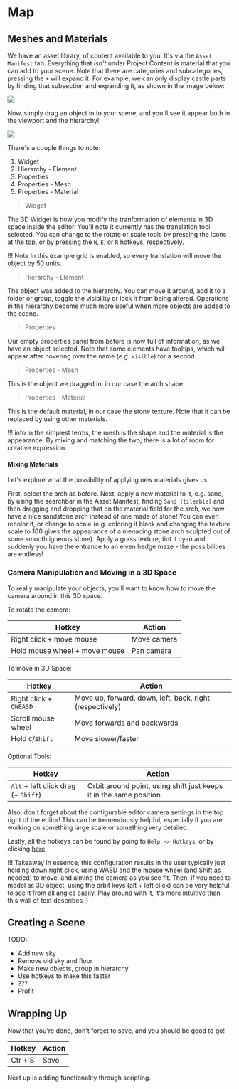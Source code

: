 # Map

## Meshes and Materials

We have an asset library, of content available to you. It's via the `Asset
Manifest` tab. Everything that _isn't_ under Project Content is material that
you can add to your scene. Note that there are categories and subcategories,
pressing the `+` will expand it. For example, we can only display castle parts
by finding that subsection and expanding it, as shown in the image below:

![](/img/getting_started/Asset_Manifest.png)

Now, simply drag an object in to your scene, and you'll see it appear both in
the viewport and the hierarchy!

![](/img/getting_started/Asset_01.png)

There's a couple things to note:

1. Widget
2. Hierarchy - Element
3. Properties
4. Properties - Mesh
5. Properties - Material

> Widget

The 3D Widget is how you modify the tranformation of elements in 3D space inside
the editor. You'll note it currently has the translation tool selected. You can
change to the rotate or scale tools by pressing the icons at the top, or by
pressing the `W`, `E`, or `R` hotkeys, respectively.

!!! Note
    In this example grid is enabled, so every translation will move the object
    by 50 units.

> Hierarchy - Element

The object was added to the hierarchy. You can move it around, add it to a
folder or group, toggle the visibility or lock it from being altered. Operations
in the hierarchy become much more useful when more objects are added to the
scene.

> Properties

Our empty properties panel from before is now full of information, as we have an
object selected. Note that some elements have tooltips, which will appear after
hovering over the name (e.g. `Visible`) for a second.

> Properties - Mesh

This is the object we dragged in, in our case the arch shape.

> Properties - Material

This is the default material, in our case the stone texture. Note that it can be
replaced by using other materials.

!!! info
    In the simplest terms, the mesh is the shape and the material is the
    appearance. By mixing and matching the two, there is a lot of room for
    creative expression.

#### Mixing Materials

Let's explore what the possibility of applying new materials gives us.

First, select the arch as before. Next, apply a new material to it, e.g. sand,
by using the searchbar in the Asset Manifest,
finding `Sand (tileable)` and then dragging and dropping that on the material
field for the arch, we now have a nice sandstone
arch instead of one made of stone! You can even recolor it, or change to scale
(e.g. coloring it black and changing the texture scale to 100 gives the
appearance of a menacing stone arch sculpted out of some smooth igneous stone).
Apply a grass texture, tint it cyan and suddenly you have the entrance to an
elven hedge maze - the possibilities are endless!

### Camera Manipulation and Moving in a 3D Space

To really manipulate your objects, you'll want to know how to move the camera
around in this 3D space.

To rotate the camera:

Hotkey | Action
--- | ---
Right click + move mouse | Move camera
Hold mouse wheel + move mouse | Pan camera

To move in 3D Space:

Hotkey | Action
--- | ---
Right click + `QWEASD` | Move up, forward, down, left, back, right (respectively)
Scroll mouse wheel | Move forwards and backwards
Hold `C`/`Shift` | Move slower/faster

Optional Tools:

Hotkey | Action
--- | ---
`Alt` + left click drag (+ `Shift`) | Orbit around point, using shift just keeps it in the same position

Also, don't forget about the configurable editor camera settings in the top
right of the editor! This can be tremendously helpful, especially if you are
working on something large scale or something very detailed.

Lastly, all the hotkeys can be found by going to `Help -> Hotkeys`, or by
clicking
[here](https://docs.google.com/spreadsheets/d/1kCLYmrwiNemczk1E3S1uYLNcIxBA5LPaIpZlGkCkoG8/edit?usp=sharing).

!!! Takeaway
    In essence, this configuration results in the user typically just holding down right click, using
    WASD and the mouse wheel (and Shift as needed) to move, and aiming the
    camera as you see fit. Then, if you need to model as 3D object, using the orbit keys
    (alt + left click) can be very helpful to see it from all angles easily.
    Play around with it, it's more intuitive than this wall of text describes :)

## Creating a Scene

TODO:

- Add new sky
- Remove old sky and floor
- Make new objects, group in hierarchy
- Use hotkeys to make this faster
- ???
- Profit

## Wrapping Up

Now that you're done, don't forget to save, and you should be good to go!

Hotkey | Action
--- | ---
Ctr + S | Save

Next up is adding functionality through scripting.
